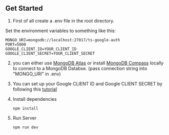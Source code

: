## Get Started

1. First of all create a .env file in the root directory.

Set the environment variables to something like this:

```
MONGO_URI=mongodb://localhost:27017/ts-google-auth
PORT=5000
GOOGLE_CLIENT_ID=YOUR_CLIENT_ID
GOOGLE_CLIENT_SECRET=YOUR_CLIENT_SECRET
```

2. you can either use [MongoDB Atlas](https://www.mongodb.com/de-de/atlas/database) or install [MongoDB Compass](https://www.mongodb.com/try/download/compass) locally to connect to a MongoDB Databse. (pass connection string into "MONGO_URI" in .env)

3) You can set up your Google CLIENT ID and Google CLIENT SECRET by following this [tutorial](https://www.askdata.com/docs/dataset-google-analytics-how-to-get-google-client-id-and-client-secret)

4) Install dependencies

   ```
   npm install
   ```

5) Run Server
   ```
   npm run dev
   ```
